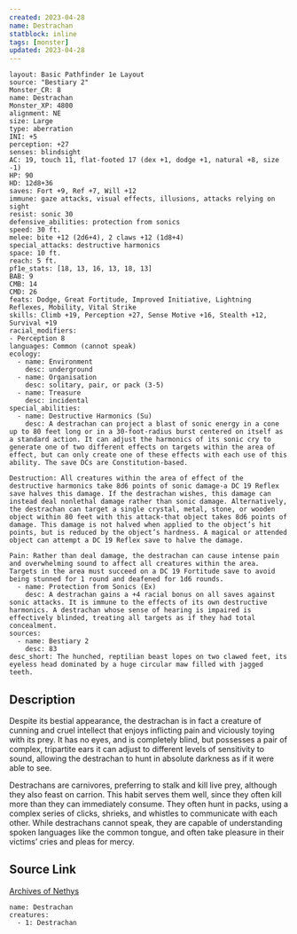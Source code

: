 ```yaml
---
created: 2023-04-28
name: Destrachan
statblock: inline
tags: [monster]
updated: 2023-04-28
---
```

```statblock
layout: Basic Pathfinder 1e Layout
source: "Bestiary 2"
Monster_CR: 8
name: Destrachan
Monster_XP: 4800
alignment: NE
size: Large
type: aberration
INI: +5
perception: +27
senses: blindsight
AC: 19, touch 11, flat-footed 17 (dex +1, dodge +1, natural +8, size -1)
HP: 90
HD: 12d8+36
saves: Fort +9, Ref +7, Will +12
immune: gaze attacks, visual effects, illusions, attacks relying on sight
resist: sonic 30
defensive_abilities: protection from sonics
speed: 30 ft.
melee: bite +12 (2d6+4), 2 claws +12 (1d8+4)
special_attacks: destructive harmonics
space: 10 ft.
reach: 5 ft.
pf1e_stats: [18, 13, 16, 13, 18, 13]
BAB: 9
CMB: 14
CMD: 26
feats: Dodge, Great Fortitude, Improved Initiative, Lightning Reflexes, Mobility, Vital Strike
skills: Climb +19, Perception +27, Sense Motive +16, Stealth +12, Survival +19
racial_modifiers:
- Perception 8
languages: Common (cannot speak)
ecology:
  - name: Environment
    desc: underground
  - name: Organisation
    desc: solitary, pair, or pack (3-5)
  - name: Treasure
    desc: incidental
special_abilities:
  - name: Destructive Harmonics (Su)
    desc: A destrachan can project a blast of sonic energy in a cone up to 80 feet long or in a 30-foot-radius burst centered on itself as a standard action. It can adjust the harmonics of its sonic cry to generate one of two different effects on targets within the area of effect, but can only create one of these effects with each use of this ability. The save DCs are Constitution-based. 

Destruction: All creatures within the area of effect of the destructive harmonics take 8d6 points of sonic damage-a DC 19 Reflex save halves this damage. If the destrachan wishes, this damage can instead deal nonlethal damage rather than sonic damage. Alternatively, the destrachan can target a single crystal, metal, stone, or wooden object within 80 feet with this attack-that object takes 8d6 points of damage. This damage is not halved when applied to the object’s hit points, but is reduced by the object’s hardness. A magical or attended object can attempt a DC 19 Reflex save to halve the damage. 

Pain: Rather than deal damage, the destrachan can cause intense pain and overwhelming sound to affect all creatures within the area. Targets in the area must succeed on a DC 19 Fortitude save to avoid being stunned for 1 round and deafened for 1d6 rounds.
  - name: Protection from Sonics (Ex)
    desc: A destrachan gains a +4 racial bonus on all saves against sonic attacks. It is immune to the effects of its own destructive harmonics. A destrachan whose sense of hearing is impaired is effectively blinded, treating all targets as if they had total concealment.
sources:
  - name: Bestiary 2
    desc: 83
desc_short: The hunched, reptilian beast lopes on two clawed feet, its eyeless head dominated by a huge circular maw filled with jagged teeth. 
```
## Description
Despite its bestial appearance, the destrachan is in fact a creature of cunning and cruel intellect that enjoys inflicting pain and viciously toying with its prey. It has no eyes, and is completely blind, but possesses a pair of complex, tripartite ears it can adjust to different levels of sensitivity to sound, allowing the destrachan to hunt in absolute darkness as if it were able to see. 

Destrachans are carnivores, preferring to stalk and kill live prey, although they also feast on carrion. This habit serves them well, since they often kill more than they can immediately consume. They often hunt in packs, using a complex series of clicks, shrieks, and whistles to communicate with each other. While destrachans cannot speak, they are capable of understanding spoken languages like the common tongue, and often take pleasure in their victims’ cries and pleas for mercy.
## Source Link
[Archives of Nethys](https://aonprd.com/MonsterDisplay.aspx?ItemName=Destrachan)
```encounter-table
name: Destrachan
creatures:
  - 1: Destrachan
```

